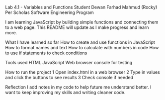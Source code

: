 Lab 4.1 - Variables and Functions
Student Dewan Farhad Mahmud (Rocky) Per Scholas Software Engineering Program

I am learning JavaScript by building simple functions and connecting them to a web page. 
This README will update as I make progress and learn more.


What I have learned so far
How to create and use functions in JavaScript
How to format names and text
How to calculate with numbers in code
How to use if statements to check conditions

Tools used
HTML
JavaScript
Web browser console for testing

How to run the project
1 Open index.html in a web browser
2 Type in values and click the buttons to see results
3 Check console if needed

Reflection
I add notes in my code to help future me understand better.
I want to keep improving my skills and writing cleaner code.
